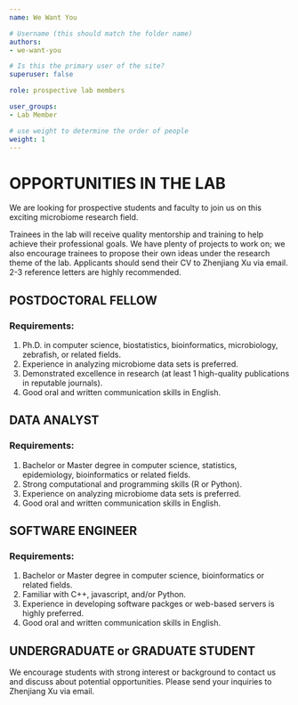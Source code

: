 ```yaml
---
name: We Want You

# Username (this should match the folder name)
authors:
- we-want-you

# Is this the primary user of the site?
superuser: false

role: prospective lab members

user_groups:
- Lab Member

# use weight to determine the order of people
weight: 1
---
```


# OPPORTUNITIES IN THE LAB
We are looking for prospective students and faculty to join us on this exciting microbiome research field.

Trainees in the lab will receive quality mentorship and training to help achieve their professional goals. We have plenty of projects to work on; we also encourage trainees to propose their own ideas under the research theme of the lab. Applicants should send their CV to Zhenjiang Xu via email. 2-3 reference letters are highly recommended.

## POSTDOCTORAL FELLOW
### Requirements:
1. Ph.D. in computer science, biostatistics, bioinformatics, microbiology, zebrafish, or related fields.
2. Experience in analyzing microbiome data sets is preferred.
3. Demonstrated excellence in research (at least 1 high-quality publications in reputable journals).
4. Good oral and written communication skills in English.

## DATA ANALYST
### Requirements:
1. Bachelor or Master degree in computer science, statistics, epidemiology, bioinformatics or related fields.
2. Strong computational and programming skills (R or Python).
3. Experience on analyzing microbiome data sets is preferred.
4. Good oral and written communication skills in English.

## SOFTWARE ENGINEER
### Requirements:
1. Bachelor or Master degree in computer science, bioinformatics or related fields.
2. Familiar with C++, javascript, and/or Python.
3. Experience in developing software packges or web-based servers is highly preferred.
4. Good oral and written communication skills in English.

## UNDERGRADUATE or GRADUATE STUDENT
We encourage students with strong interest or background to contact us and discuss about potential opportunities. Please send your inquiries to Zhenjiang Xu via email.
